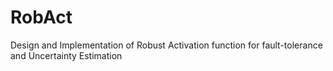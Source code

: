 # RobAct
Design and Implementation of Robust Activation function for fault-tolerance and Uncertainty Estimation
